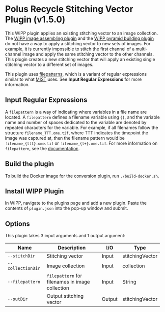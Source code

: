 # Polus Recycle Stitching Vector Plugin (v1.5.0)

This WIPP plugin applies an existing stitching vector to an image collection.
The
[WIPP image assembling plugin](https://github.com/usnistgov/WIPP-image-assembling-plugin)
and the
[WIPP pyramid building plugin](https://github.com/usnistgov/WIPP-pyramid-plugin)
do not have a way to apply a stitching vector to new sets of images. For
example, it is currently impossible to stitch the first channel of a
multi-channel image and apply the same stitching vector to the other channels.
This plugin creates a new stitching vector that will apply an existing single
stitching vector to a different set of images.

This plugin uses 
[filepatterns](https://filepattern.readthedocs.io/en/latest/),
which is a variant of regular expressions similar to what
[MIST](https://github.com/usnistgov/MIST)
uses. See
**Input Regular Expressions** for more information.

## Input Regular Expressions
A `filepattern` is a way of indicating where variables in a file name are
located. A `filepattern` defines a filename variable using `{}`, and the
variable name and number of spaces dedicated to the variable are denoted by
repeated characters for the variable. For example, if all filenames follow the
structure `filename_TTT.ome.tif`, where TTT indicates the timepoint the image
was captured at, then the filename pattern would be `filename_{ttt}.ome.tif` or
`filename_{t+}.ome.tif`. For more information on `filepattern`, see the 
[documentation](https://filepattern.readthedocs.io/en/latest/).

## Build the plugin

To build the Docker image for the conversion plugin, run
`./build-docker.sh`.

## Install WIPP Plugin

In WIPP, navigate to the plugins page and add a new plugin. Paste the contents
of `plugin.json` into the pop-up window and submit.

## Options

This plugin takes 3 input arguments and 1 output argument:

| Name                | Description                                            | I/O    | Type            |
|---------------------|--------------------------------------------------------|--------|-----------------|
| `--stitchDir`       | Stitching vector                                       | Input  | stitchingVector |
| `--collectionDir`   | Image collection                                       | Input  | collection      |
| `--filepattern`     | `filepattern` for filenames in image collection        | Input  | String          |
| `--outDir`          | Output stitching vector                                | Output | stitchingVector |

